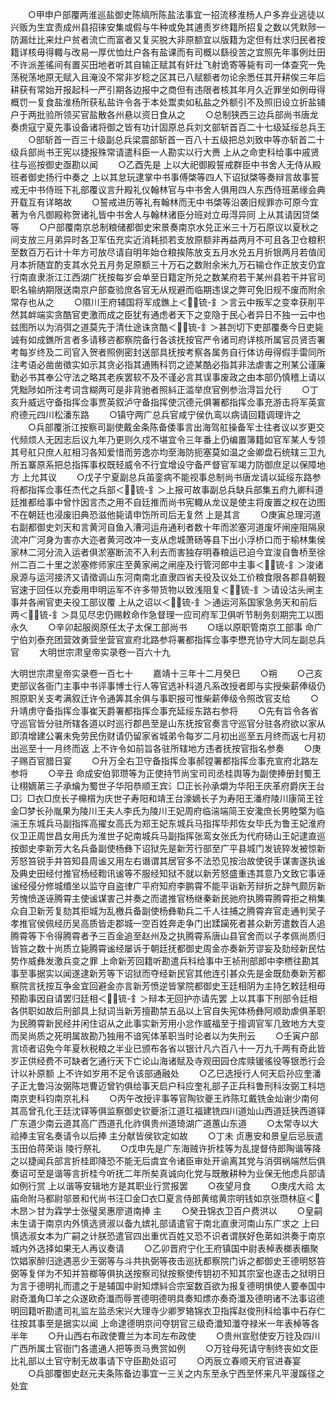 <!-- { "loadSidebar": true } -->
　　○甲申户部覆两淮巡盐御史陈缟所陈盐法事宜一招流移淮杨人户多弃业逃徒以兴贩为生宜责成州县招徕安集或假与牛种或免其逋责岁终籍所招复之数以凭默陟一防漏灶比来灶户贫者流亡而富者又复买脱大非原额宜以版籍为定但有灶求归民者按籍详核毋得輙与改易一厚优恤灶户各有盐课而有司概以繇役苦之宜照先年事例灶田不许派差徭间有置买田地者听其自输正赋其有奸灶飞射诡寄等毙有司一体查究一免荡税荡地原无赋入且淹没不常非岁稔之区其已八赋额者勿论余悉任其开耕俟三年后耕获有常始开报起科一严引期各边报中之商但有违限者核其年月久近罪坐如例毋得概罚一复食盐淮杨所获私盐许令各于本处鬻卖如私盐之外额引不及照旧设立折盐铺户于两批验所领买官盐散各州悬以资日食从之
　　○总制狭西三边兵部尚书唐龙奏虏寇宁夏先事设备诸将御之皆有功计固原总兵刘文部斩首百二十七级延绥总兵王
　　○部斩首一百三十级副总兵梁震部斩首一百八十五级把总刘致中等亦斩首二十级兵部尚书王宪以捷报殊常请遣科臣一人勘实以行大赉  上从之命吏科给事中戚贤往与巡按御史亟勘以闻
　　○乙酉先是  上以大祀御殿誓戒群臣中书舍人无侍从殿班者御史扬行中奏之  上以其怠玩逮掌中书事傅棨等四人下诏狱棨等奏辩言故事誓戒无中书侍班下礼部覆议言升殿礼仪翰林官与中书舍人俱用四人东西侍班苐缘会典开载互有详略故
　　○誓戒进历等礼有翰林而无中书棨等沿袭旧规罪亦可原今宜著为令凡御殿称贺诸礼皆中书舍人与翰林诸臣分班对立毋淂异同  上从其请因贷棨等
　　○户部覆南京总制粮储都御史宋景奏南京水兑正米三十万石原议以夏秋之间支放三月弟异时各卫军伍充实近消耗损若支放原额非再益两月不可且各卫仓粮积至数百万石计十年方可放尽请自明年始仓粮挨陈放支五月水兑五月折银两月若值闰月本折随宜酌支其水兑五月务足原额三十万石之数附余米九万石输仓作正放支仍宜行南直隶浙江江西湖广抚按每岁会单至日籍定所兑之数某府若干某州县若干并官司职名输纳期限送南京户部查验庶各官无从规避而临期违误之弊可免旧规不废而附余常存也从之
　　○隰川王府辅国将军成鐎上＜锍-釒＞言云中叛军之变幸获削平然其衅端实贪酷官吏激而成之臣犹有通虑者天下之变隐于民心者异日不独一云中也兹图所以为消弭之道莫先于清仕途诛贪酷＜锍-釒＞甚剀切下吏部覆奏今日吏毙诚有如成鐎所言者多请移咨都察院备行各该抚按官严令诸司府详核所属官员贤否署考每岁终及二司官入贺者照例密封送部具抚按考察各属务自行体访毋得假手雷同所注考语必凿凿徵实如示其贪必指其通贿科罚之迹某酷必指其非法虐害之刑某公谨廉勤必书其奉公守法之略其老疾罢软不及不谨必言其误事废政之由本部仍慎稽上请以凭黜陟如所注考词含糊两可是非背驰者照紏正滥举庶官例参治淂旨允行
　　○丁亥升威远守备指挥佥事贾英叙泸守备指挥使沉德元俱署都指挥佥事充游击将军英宣府德元四川松潘东路
　　○镇守两广总兵官咸宁侯仇鸾以病请回籍调理许之
　　○兵部覆浙江按察司副使戴金条陈备倭事言出海驾舡操备军士往者议以岁更交代频烦人无因志后议九年乃更则久戍不堪宜令三年番上仍编置簿籍如官军某人专领其号舡只庶人舡相习各知爱惜而劳逸亦均至海防扼塞莫如温之金卿盘石统辖三卫九所五寨原系把总指挥事权既轻威令不行宜增设守备严督官军竭力防御庶足以保障地方  上允其议
　　○戊子宁夏副总兵苖銮病不能视事总制尚书唐龙请以延绥东路参将都指挥佥事任杰代之兵部＜锍-釒＞上报可故事副总兵缺兵部集五府九卿科道廷推都给事中曾忭因言杰之用不自廷推而尚书宪輙从龙议是使主将废置之权在边图不在朝廷也浸废旧典恐滋他毙请申饬所司后无复然  上是其言
　　○庚寅总理河道右副都御史刘天和言黄河自鱼入漕河运舟通利者数十年而淤塞河道废坏闸座阻隔泉流冲广河身为害亦大迩者黄河改冲一支从虑城萧砀等县下出小浮桥口而于榆林集侯家林二河分流入运者俱淤塞断流不入利去而害独存明春粮运已迫今宜浚自鲁桥至徐州二百二十里之淤塞修师家庄至黄家闸之闸座及行管河郎中主事＜锍-釒＞浚诸泉源与运河接济又请徵调山东河南南北直隶四省夫役及议处工价粮食限各郡县朝觐官速于回任以充委用申明运军不许多带货物以致浅阻复＜锍-釒＞请设沽头闸主事并各闸官吏夫役工部议覆  上从之诏以＜锍-釒＞通运河系国家急务天和前后两＜锍-釒＞具见尽忠仍赐敕命作急督理一应司府军卫俱听节制务刻期完工以图永久
　　○辛卯起服阕原任太子太保工部尚书
　　○瑶以原职管南京工部事  命广宁伯刘泰充团营效勇营坐营官宣府北路参将署都指挥佥事李懋充协守大同左副总兵官
　　大明世宗肃皇帝实录卷一百六十九


大明世宗肃皇帝实录卷一百七十
　　嘉靖十三年十二月癸巳
　　○朔
　　○己亥吏部议各衙门主事中书评事博士行人等官选补科道凡系改授者即与实授柴薪俸级仍照原职关支考满叙迁许令通筭其余俱与事职报可惟柴薪俸级令照改官支给
　　○升靖虏守备指挥佥事崔天爵署都指挥佥事充延绥东路右参将
　　○先有旨令各省守巡官皆分驻所辖各道以时巡行郡邑至是山东抚按官奏言守巡官分驻各府欲以家从即湏增建公署未免劳民伤财请仍留家省城弟令每岁二月初出巡至五月终而返七月初出巡至十一月终而返  上不许令如前旨各驻所辖地方违者抚按官指名参奏
　　○庚子赐百官腊日宴
　　○升万全右卫守备指挥佥事郝镗署都指挥佥事充宣府北路左参将
　　○辛丑  命成安伯郭瓒等为正使持节尚宝司司丞桂舆等为副使捧册封蜀王让栩嫡苐三子承爚为蜀世子华阳恭顺王宾氵□正长孙承爝为华阳王庆革府爵庆王台□氵□衣□庶长子檙櫍为庆世子寿阳和靖王台濠嫡长子为寿阳王潘府陵川康简王铨金□梦长孙胤果为陵川王夫人李氏为陵川王妃周府临湍端简王安瀺庶长男睦檠为临湍王东城兵马副指挥高擢女高氏为郑王妃东城兵马指挥毕邦佐女毕氏为鲁王妃淮府仪卫正周世昌女用氏为淮世子妃南城兵马副指挥张鸾女张氏为代府砀山王妃逮直巡按御史李新芳大名兵备副使杨彝下诏狱先是新芳行部至广平县城门发铳猝发被惊新芳怒笞锐手并笞知县周谧又用左右谮谓其居官多不法恐见按治故使锐手谋害遂执谧及典史田经付推官杨经鞫讯谧等不服经知狱不就以新芳怒盛重违其意乃文致它事诬谧经侵分修城缗坐以监守自盗律广平府知府李鹏霄不能平诣新芳辩折之辞气颇厉新芳愧愤遂诬腾霄主使谧谋害己并奏之而遣推官杨继秦新民驰府执腾霄腾霄拒之稍集众自卫新芳复劾其拒城为乱檄兵备副使杨彝勒兵二千人往捕之腾霄弃官走通判吴子孝推官侯佩经历吴高质皆走郡城一空百姓奔走争门出蹂躏死者甚众新芳遣数百人追腾霄等下令得腾霄者予三百金追至赵州及之执腾霄系唐山县官舍而以子孝佩尚质归皆笞之数十尚质立毙腾霄谧经屡诉于朝廷抚都御史周金亦奏新芳谬妄及劾经新民怙势作威彝发激兵变之罪  上命新芳回籍听勘遣兵科给事中王祯刑部郎中李槚往勘其事至事据实以闻遂逮新芳等下诏狱而夺经新民官其他连引甚众先是金既劾奏新芳都察院言抚按互争金宜回避金亦言新芳愤逆皆掌院都御史王廷相阴为主持乞敕廷相毋预勘事因自请罢归廷相＜锍-釒＞辩本无回护亦请先罢  上以其事下刑部令廷相各供职如故后刑部具上狱词当新芳擅勘禁五品以上官自失宪体杨彝阿顺助虐俱革职为民腾霄新民经并闲住诏从之此事实新芳用小忿作威福至于擅调官军几致地方大变而吴尚质之死明属故勘乃独用不谙宪体革职当时论者以为失刑云
　　○壬寅户部言顷者诏免今年夏秋税粮之半业已颁布各省以银计凡六百八十一万九千两有奇此皆岁正供经费不可缺者乞通行天下亡论山海诸赋及寺观田园仓库赎锾徭役等银悉行会计以补原额  上不许如岁用不足令该部通融处
　　○乙巳选授行人何天启孙应奎潘子正尢鲁冯汝弼陈垲曹迈曾钓俱给事天启户科应奎礼部子正兵科鲁刑科汝弼工科垲南京吏科钧南京礼科
　　○丙午改授评事等官陶钦夔王祚陈玒戴铣金灿谢少南何其高曾孔化王廷沈铎等俱监察御史钦夔浙江道玒福建铣四川道灿山西道廷狭西道铎广东道少南云道其高广西道孔化祚俱贵州道琦湖广道蕙山东道
　　○太常寺以大祫捧主官名奏请令以后捧  主分献皆侯钦定如故
　　○丁未  贞惠安和景皇后忌辰遣玉田伯蒋荣诣  陵行祭礼
　　○戊申先是广东海贼许折桂等为乱提督侍郎陶谐等降之以捷闻兵部言折桂即降恐不能无后虞宜令诸臣审处开谕离其党与消弭祸端然后俱奏诏可至是谐等言折桂今听抚二年所矣真诚向化党与既散耕种为业保无他虑兵部请如例行赏  上以谐等安辑地方是其职业行赏报罢
　　○夜望月食
　　○庚戌大祫  太庙命附马都尉邬景和代尚书汪□金□衣□夏言侍郎黄绾黄宗明钱如京张瓒林庭＜木昂＞甘为霖学士张璧吴惠廖道南捧  主
　　○癸丑锦衣卫百户费洪以
　　○皇嗣未生请于南京内外慎选贤淑以备九嫔礼部请遣官于南北直隶河南山东广求之  上曰慎选淑女本为广嗣之计朕恐遣官四出重优百姓又恐不识者谓朕好色苐如洪奏于南京城内外选择如果无人再议奏请
　　○乙卯晋府宁化王府镇国中尉表棹表榔表欛聚饮娼家醉归途遇恶少王弼等与斗共执弼等夜击巡抚都察院门诉之都御史王德明怒笞弼等复佯为不知并笞榔等俱执送按察司狱按察使传钥初不知其宗室也遂击之狱明日为言于德明礼而遣之于是辅国中尉知熛紏合宗室数百欲为报复德明惧使人要奉国中尉奇瀸角□羊之众遂欧奇瀸而辱詈德明德明具奏知熛亦奏奇瀸及德明诸不法事诏德明回籍听勘遣司礼监左监丞宋兴大理寺少卿罗辂锦衣卫指挥赵俊刑科给事中石存仁往按其事至是据实以闻  上命逮德明京问夺钥官三级奇瀸知瀸夺禄米一年表棹等各半年
　　○升山西右布政使曹兰为本司左布政使
　　○贵州宣慰使安万铨及四川广西所属土官衙门各遣通人把等贡马赉赏如例
　　○万铨母死请守制终丧如文臣比礼部以土官守制无故事请下守臣勘处诏可
　　○丙辰立春顺天府官进春宴
　　○兵部覆御史赵元夫条陈备边事宜一三关之内东至永宁西至怀来凡平漫蹊径之处宜
